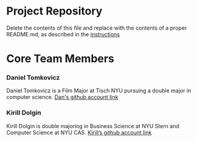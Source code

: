 # Project Repository
Delete the contents of this file and replace with the contents of a proper README.md, as described in the [instructions](./instructions.md)


# Core Team Members

### Daniel Tomkovicz
Daniel Tomkovicz is a Film Major at Tisch NYU pursuing a double major in computer science.
[Dan's github account link](https://github.com/dtomkovicz)
### Kirill Dolgin
Kirill Dolgin is double majoring in Business Science at NYU Stern and Computer Science at NYU CAS.
[Kirill’s github account link](https://github.com/KirDolgin)
